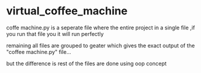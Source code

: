# virtual_coffee_machine

coffe machine.py is a seperate file where the entire project in a single file ,if you run that file you it will run perfectly

remaining all files are grouped to geater which gives the exact output of the "coffee machine.py" file...

but the difference is rest of the files are done using oop concept
